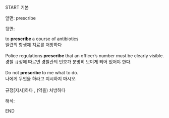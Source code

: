 START
기본

앞면:
prescribe


뒷면:
<div><div>to <b>prescribe </b>a course of antibiotics </div><div><div>일련의 항생제 치료를 처방하다</div></div></div><div><br></div><div><div>Police regulations <b>prescribe </b>that an officer’s number must be clearly visible. </div><div><div>경찰 규정에 따르면 경찰관의 번호가 분명히 보이게 되어 있어야 한다.</div></div></div><div><br></div><div><div>Do not <b>prescribe </b>to me what to do. </div><div><div>나에게 무엇을 하라고 지시하지 마시오.</div></div></div><div><br></div><div>규정[지시]하다 , (약을) 처방하다</div>


해석:

END